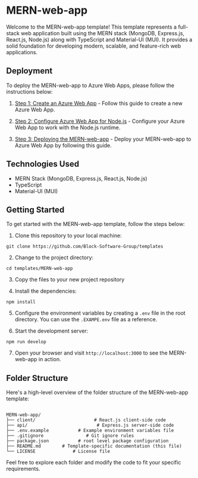 # MERN-web-app

Welcome to the MERN-web-app template! This template represents a full-stack web application built using the MERN stack (MongoDB, Express.js, React.js, Node.js) along with TypeScript and Material-UI (MUI). It provides a solid foundation for developing modern, scalable, and feature-rich web applications.

## Deployment

To deploy the MERN-web-app to Azure Web Apps, please follow the instructions below:

1. [Step 1: Create an Azure Web App](https://example.com/azure-web-app-guide) - Follow this guide to create a new Azure Web App.

2. [Step 2: Configure Azure Web App for Node.js](https://example.com/azure-web-app-nodejs) - Configure your Azure Web App to work with the Node.js runtime.

3. [Step 3: Deploying the MERN-web-app](https://example.com/deploying-mern-web-app) - Deploy your MERN-web-app to Azure Web App by following this guide.

## Technologies Used

- MERN Stack (MongoDB, Express.js, React.js, Node.js)
- TypeScript
- Material-UI (MUI)

## Getting Started

To get started with the MERN-web-app template, follow the steps below:

1. Clone this repository to your local machine:

```
git clone https://github.com/Block-Software-Group/templates
```

2. Change to the project directory:

```
cd templates/MERN-web-app
```

3. Copy the files to your new project repository

4. Install the dependencies:

```
npm install
```

5. Configure the environment variables by creating a `.env` file in the root directory. You can use the `.EXAMPE.env` file as a reference.

6. Start the development server:

```
npm run develop
```

7. Open your browser and visit `http://localhost:3000` to see the MERN-web-app in action.

## Folder Structure

Here's a high-level overview of the folder structure of the MERN-web-app template:

```

MERN-web-app/
├── client/                      # React.js client-side code
├── api/                          # Express.js server-side code
├── .env.example           # Example environment variables file
├── .gitignore                # Git ignore rules
├── package.json           # root level package configuration
├── README.md        # Template-specific documentation (this file)
└── LICENSE              # License file
```

Feel free to explore each folder and modify the code to fit your specific requirements.

